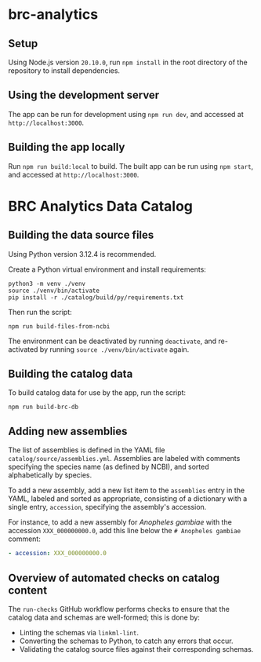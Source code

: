 # brc-analytics

## Setup

Using Node.js version `20.10.0`, run `npm install` in the root directory of the repository to install dependencies.

## Using the development server

The app can be run for development using `npm run dev`, and accessed at `http://localhost:3000`.

## Building the app locally

Run `npm run build:local` to build. The built app can be run using `npm start`, and accessed at `http://localhost:3000`.

# BRC Analytics Data Catalog

## Building the data source files

Using Python version 3.12.4 is recommended.

Create a Python virtual environment and install requirements:

```shell
python3 -m venv ./venv
source ./venv/bin/activate
pip install -r ./catalog/build/py/requirements.txt
```

Then run the script:

```shell
npm run build-files-from-ncbi
```

The environment can be deactivated by running `deactivate`, and re-activated by running `source ./venv/bin/activate`
again.

## Building the catalog data

To build catalog data for use by the app, run the script:

```shell
npm run build-brc-db
```

## Adding new assemblies

The list of assemblies is defined in the YAML file `catalog/source/assemblies.yml`. Assemblies are labeled
with comments specifying the species name (as defined by NCBI), and sorted alphabetically by species.

To add a new assembly, add a new list item to the `assemblies` entry in the YAML, labeled and sorted as appropriate,
consisting of a dictionary with a single entry, `accession`, specifying the assembly's accession.

For instance, to add a new assembly for _Anopheles gambiae_ with the accession `XXX_000000000.0`, add this line below
the `# Anopheles gambiae` comment:

```yaml
- accession: XXX_000000000.0
```

## Overview of automated checks on catalog content

The `run-checks` GitHub workflow performs checks to ensure that the catalog data and schemas are well-formed; this is done by:

- Linting the schemas via `linkml-lint`.
- Converting the schemas to Python, to catch any errors that occur.
- Validating the catalog source files against their corresponding schemas.
